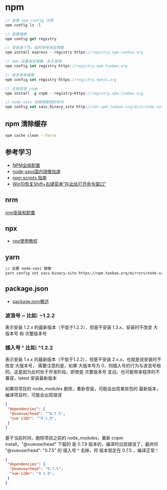 # npm

``` js
// 查看 npm config 详情
npm config ls -l

// 查看镜像
npm config get registry

// 安装某个包，临时使用淘宝镜像
npm install express --registry https://registry.npm.taobao.org

// npm 设置淘宝镜像，永久使用
npm config set registry https://registry.npm.taobao.org

// 恢复原有镜像
npm config set registry https://registry.npmjs.org

// 全局安装 cnpm
npm install -g cnpm --registry=https://registry.npm.taobao.org

// node-sass 切换镜像源的命令
npm config set sass_binary_site http://cdn.npm.taobao.org/dist/node-sass -g
```

## npm 清除缓存

``` bash
npm cache clean --force
```

## 参考学习

- [NPM全局配置](https://www.cnblogs.com/fighxp/p/7411376.html)
- [node-sass国内镜像加速](https://newsn.net/say/node-sass-mirror.html)
- [npm scripts 指南](https://www.ruanyifeng.com/blog/2016/10/npm_scripts.html)
- [Win10恢复Shift+右键菜单“在此处打开命令窗口”](https://zhuanlan.zhihu.com/p/38166769)

## nrm

[nrm安装和配置](https://www.jianshu.com/p/94d084ce6834)

## npx

- [npx使用教程](https://www.ruanyifeng.com/blog/2019/02/npx.html)

## yarn

``` bash
// 设置 node-sass 镜像
yarn config set sass-binary-site https://npm.taobao.org/mirrors/node-sass
```

## package.json

- [package.json概述](https://www.csdn.net/tags/OtTaEg0sOTI3NC1ibG9n.html)

### 波浪号 ~ 比如: ~1.2.2

表示安装 1.2.x 的最新版本（不低于1.2.2），但是不安装 1.3.x，安装时不改变 大版本号 和 次要版本号

### 插入号 ^ 比如: ^1.2.2

表示安装 1.x.x 的最新版本（不低于1.2.2），但是不安装 2.x.x，也就是说安装时不改变 大版本号，
需要注意的是，如果 大版本号为 0，则插入号的行为与波浪号相同，这是因为此时处于开发阶段，即使是 次要版本号 变动，也可能带来程序的不兼容，latest 安装最新版本

如果将项目的 node_modules 删除，重新安装，可能会出现某些包的 最新版本，编译项目时，可能会出现错误

``` json
{
 "dependencies": {
  "@vueuse/head": "^0.7.5",
  "vue-i18n": "^9.1.9",
 }
}
```

基于当前时间，删除项目之前的 node_modules，重新 cnpm install，"@vueuse/head" 下载的
是 0.7.9 版本的，编译时出现错误了，最终将 "@vueuse/head": "0.7.5" 的 插入号 ^ 去掉，将
 版本锁定在 0.7.5 ，编译正常！

 ``` json
 {
  "dependencies": {
   "@vueuse/head": "0.7.5",
   "vue-i18n": "9.1.9",
  }
 }
 ```
